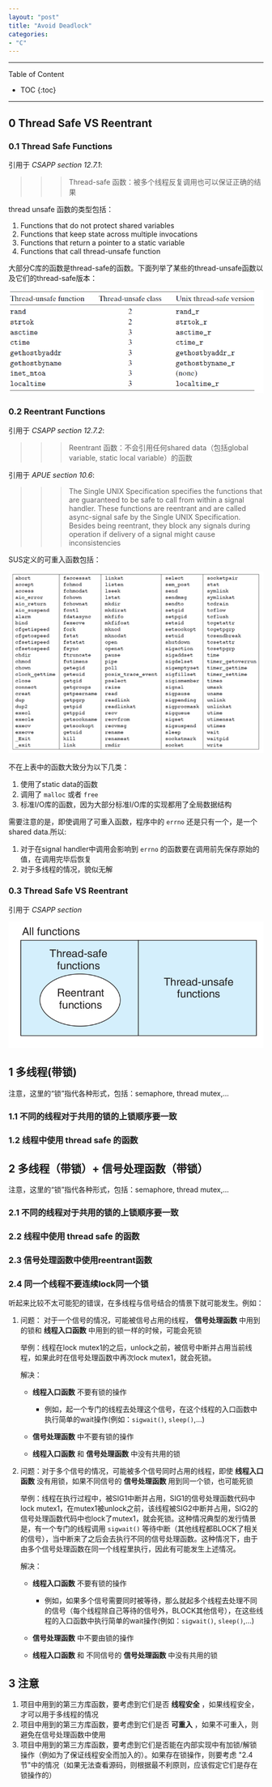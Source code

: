 ```yaml
---
layout: "post"
title: "Avoid Deadlock"
categories:
- "C"
---
```


<!--more-->

***
Table of Content

* TOC
{:toc}
***

## 0 Thread Safe VS Reentrant

### 0.1 Thread Safe Functions

引用于 *CSAPP section 12.7.1*:

>>> Thread-safe 函数：被多个线程反复调用也可以保证正确的结果

thread unsafe 函数的类型包括：

1. Functions that do not protect shared variables
2. Functions that keep state across multiple invocations
3. Functions that return a pointer to a static variable
4. Functions that call thread-unsafe function

大部分C库的函数是thread-safe的函数。下面列举了某些的thread-unsafe函数以及它们的thread-safe版本：

![thread-unsafe fnctions](/images/dead-lock/thread-unsafe-functions.bmp)

### 0.2 Reentrant Functions

引用于 *CSAPP section 12.7.2*:

>>> Reentrant 函数：不会引用任何shared data（包括global variable, static local variable）的函数

引用于 *APUE section 10.6*:

>>> The Single UNIX Specification specifies the functions that are guaranteed to be safe to call from within a signal handler. These functions are reentrant and are called async-signal safe by the Single UNIX Specification. Besides being reentrant, they block any signals during operation if delivery of a signal might cause inconsistencies

SUS定义的可重入函数包括：

![reentrant-functions](/images/dead-lock/Reentrant-functions.bmp)

不在上表中的函数大致分为以下几类：

1. 使用了static data的函数
2. 调用了 `malloc` 或者 `free`
3. 标准I/O库的函数，因为大部分标准I/O库的实现都用了全局数据结构

需要注意的是，即使调用了可重入函数，程序中的 `errno` 还是只有一个，是一个shared data.所以:

1. 对于在signal handler中调用会影响到 `errno` 的函数要在调用前先保存原始的值，在调用完毕后恢复
2. 对于多线程的情况，貌似无解

### 0.3 Thread Safe VS Reentrant

引用于 *CSAPP section*

![venn diagram](/images/dead-lock/venn.png)


## 1 多线程(带锁)

注意，这里的“锁”指代各种形式，包括：semaphore, thread mutex,...

### 1.1 不同的线程对于共用的锁的上锁顺序要一致

### 1.2 线程中使用 thread safe 的函数

## 2 多线程（带锁）+ 信号处理函数（带锁）

注意，这里的“锁”指代各种形式，包括：semaphore, thread mutex,...

### 2.1 不同的线程对于共用的锁的上锁顺序要一致

### 2.2 线程中使用 thread safe 的函数

### 2.3 信号处理函数中使用reentrant函数

### 2.4 同一个线程不要连续lock同一个锁

听起来比较不太可能犯的错误，在多线程与信号结合的情景下就可能发生。例如：

1. 问题：
对于一个信号的情况，可能被信号占用的线程， **信号处理函数** 中用到的锁和 **线程入口函数** 中用到的锁一样的时候，可能会死锁

    举例：线程在lock mutex1的之后，unlock之前，被信号中断并占用当前线程，如果此时在信号处理函数中再次lock mutex1，就会死锁。 

    解决：

    * **线程入口函数** 不要有锁的操作

        * 例如，起一个专门的线程去处理这个信号，在这个线程的入口函数中执行简单的wait操作(例如：`sigwait()`, `sleep()`,...)

    * **信号处理函数** 中不要有锁的操作
    * **线程入口函数** 和 **信号处理函数** 中没有共用的锁

2. 问题：对于多个信号的情况，可能被多个信号同时占用的线程，即使 **线程入口函数** 没有用锁，如果不同信号的 **信号处理函数** 用到同一个锁，也可能死锁

    举例：线程在执行过程中，被SIG1中断并占用，SIG1的信号处理函数代码中lock mutex1，在mutex1被unlock之前，该线程被SIG2中断并占用，SIG2的信号处理函数代码中也lock了mutex1，就会死锁。这种情况典型的发行情景是，有一个专门的线程调用 `sigwait()` 等待中断（其他线程都BLOCK了相关的信号），当中断来了之后会去执行不同的信号处理函数。这种情况下，由于由多个信号处理函数在同一个线程里执行，因此有可能发生上述情况。

    解决：

    * **线程入口函数** 不要有锁的操作

       * 例如，如果多个信号需要同时被等待，那么就起多个线程去处理不同的信号（每个线程除自己等待的信号外，BLOCK其他信号），在这些线程的入口函数中执行简单的wait操作(例如：`sigwait()`, `sleep()`,...)

    * **信号处理函数** 中不要由锁的操作
    * **线程入口函数** 和 不同信号的 **信号处理函数** 中没有共用的锁

## 3 注意

1. 项目中用到的第三方库函数，要考虑到它们是否 **线程安全** ，如果线程安全，才可以用于多线程的情况
2. 项目中用到的第三方库函数，要考虑到它们是否 **可重入** ，如果不可重入，则避免在信号处理函数中使用
3. 项目中用到的第三方库函数，要考虑到它们是否能在内部实现中有加锁/解锁操作（例如为了保证线程安全而加入的）。如果存在锁操作，则要考虑 "2.4节"中的情况（如果无法查看源码，则根据最不利原则，应该假定它们是存在锁操作的）
